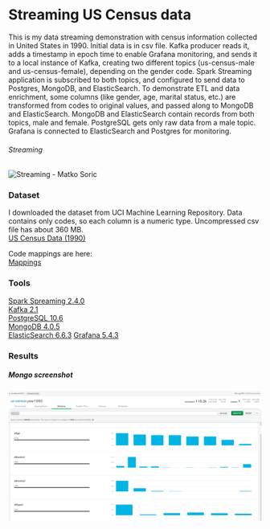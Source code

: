 # Streaming US Census data

This is my data streaming demonstration with census information collected in United States in 1990.
Initial data is in csv file.
Kafka producer reads it, adds a timestamp in epoch time to enable Grafana monitoring, and sends it to a local instance of Kafka, creating two different topics (us-census-male and us-census-female), depending on the gender code.
Spark Streaming application is subscribed to both topics, and configured to send data to Postgres, MongoDB, and ElasticSearch.
To demonstrate ETL and data enrichment, some columns (like gender, age, marital status, etc.) are transformed from codes to original values, and passed along to MongoDB and ElasticSearch.
MongoDB and ElasticSearch contain records from both topics, male and female.
PostgreSQL gets only raw data from a male topic.
Grafana is connected to ElasticSearch and Postgres for monitoring.

###### Streaming
![Streaming - Matko Soric](https://raw.githubusercontent.com/matkosoric/US-Census-1990-Stream/master/src/main/resources/streaming.gif?raw=true "Streaming - Matko Sorić")

  
### Dataset

I downloaded the dataset from UCI Machine Learning Repository.
Data contains only codes, so each column is a numeric type.
Uncompressed csv file has about 360 MB.  
[US Census Data (1990)](https://archive.ics.uci.edu/ml/machine-learning-databases/census1990-mld/)

Code mappings are here:  
[Mappings](https://archive.ics.uci.edu/ml/machine-learning-databases/census1990-mld/USCensus1990raw.attributes.txt)


### Tools

[Spark Spreaming 2.4.0](https://spark.apache.org/docs/2.4.0/streaming-programming-guide.html)  
[Kafka 2.1](https://kafka.apache.org/downloads)  
[PostgreSQL 10.6](https://www.postgresql.org/docs/10/release-10-6.html)  
[MongoDB 4.0.5](https://docs.mongodb.com/manual/release-notes/4.0/)  
[ElasticSearch 6.6.3](https://www.elastic.co/guide/en/elasticsearch/reference/current/release-notes-6.6.1.html)
[Grafana 5.4.3](http://docs.grafana.org/guides/whats-new-in-v5-4/)


### Results



##### Mongo screenshot
![MongoDB - Matko Soric](https://raw.githubusercontent.com/matkosoric/US-Census-1990-Stream/master/src/main/resources/mongo_compass.png?raw=true "MongoDB - Matko Sorić")

